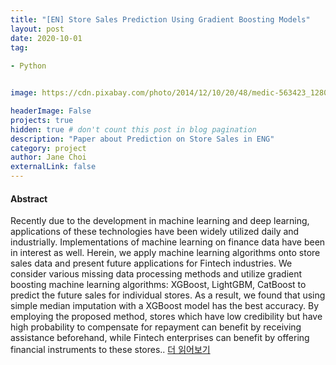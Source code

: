 ```yaml
---
title: "[EN] Store Sales Prediction Using Gradient Boosting Models"
layout: post
date: 2020-10-01 
tag: 
 
- Python


image: https://cdn.pixabay.com/photo/2014/12/10/20/48/medic-563423_1280.jpg

headerImage: False 
projects: true
hidden: true # don't count this post in blog pagination
description: "Paper about Prediction on Store Sales in ENG" 
category: project
author: Jane Choi 
externalLink: false  
---
```


#### Abstract
Recently due to the development in machine learning and deep learning, applications of these technologies have been widely utilized daily and industrially.
Implementations of machine learning on finance data have been in interest as well.
Herein, we apply machine learning algorithms onto store sales data and present future applications for Fintech industries. 
We consider various missing data processing methods and utilize gradient boosting machine learning algorithms: XGBoost,
LightGBM, CatBoost to predict the future sales for individual stores. 
As a result, we found that using simple median imputation with a XGBoost model has the best accuracy. 
By employing the proposed method, stores which have low credibility but have high probability to compensate for repayment can benefit by receiving assistance beforehand,
while Fintech enterprises can benefit by offering financial instruments to these stores.. [더 읽어보기](https://github.com/jaeyoung-jane-choi/papers/blob/main/Short_ENG_Store_sales_prediction.pdf) 
